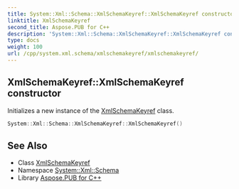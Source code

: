```yaml
---
title: System::Xml::Schema::XmlSchemaKeyref::XmlSchemaKeyref constructor
linktitle: XmlSchemaKeyref
second_title: Aspose.PUB for C++
description: 'System::Xml::Schema::XmlSchemaKeyref::XmlSchemaKeyref constructor. Initializes a new instance of the XmlSchemaKeyref class in C++.'
type: docs
weight: 100
url: /cpp/system.xml.schema/xmlschemakeyref/xmlschemakeyref/
---
```

## XmlSchemaKeyref::XmlSchemaKeyref constructor


Initializes a new instance of the [XmlSchemaKeyref](../) class.

```cpp
System::Xml::Schema::XmlSchemaKeyref::XmlSchemaKeyref()
```

## See Also

* Class [XmlSchemaKeyref](../)
* Namespace [System::Xml::Schema](../../)
* Library [Aspose.PUB for C++](../../../)
